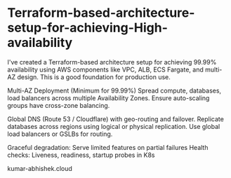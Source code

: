 # Terraform-based-architecture-setup-for-achieving-High-availability
I've created a Terraform-based architecture setup for achieving 99.99% availability using AWS components like VPC, ALB, ECS Fargate, and multi-AZ design. This is a good foundation for production use.

Multi-AZ Deployment (Minimum for 99.99%)
Spread compute, databases, load balancers across multiple Availability Zones.
Ensure auto-scaling groups have cross-zone balancing.

Global DNS (Route 53 / Cloudflare) with geo-routing and failover.
Replicate databases across regions using logical or physical replication.
Use global load balancers or GSLBs for routing.

Graceful degradation: Serve limited features on partial failures
Health checks: Liveness, readiness, startup probes in K8s

kumar-abhishek.cloud
